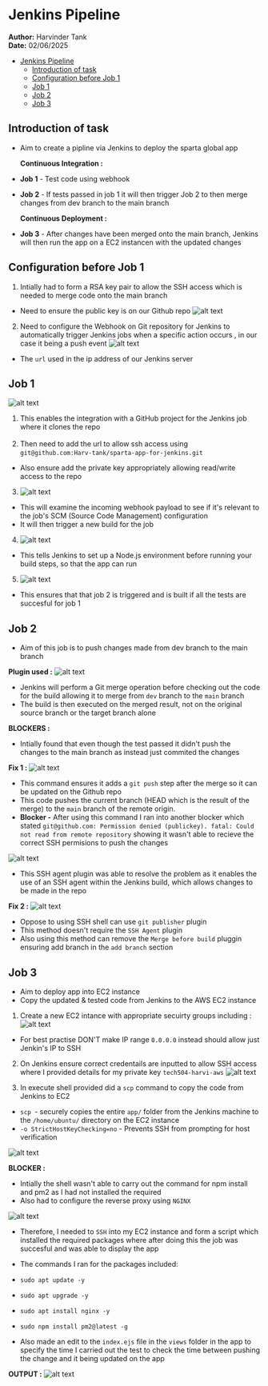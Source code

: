 # Jenkins Pipeline

**Author:** Harvinder Tank <br>
**Date:** 02/06/2025 
- [Jenkins Pipeline](#jenkins-pipeline)
  - [Introduction of task](#introduction-of-task)
  - [Configuration before Job 1](#configuration-before-job-1)
  - [Job 1](#job-1)
  - [Job 2](#job-2)
  - [Job 3](#job-3)




## Introduction of task
- Aim to create a pipline via Jenkins to deploy the sparta global app
  
  **Continuous Integration :**
- **Job 1** -  Test code using webhook
- **Job 2** -  If tests passed in job 1 it will then trigger Job 2 to then merge changes from dev branch to the main branch
  
  **Continuous Deployment :**
- **Job 3** - After changes have been merged onto the main branch, Jenkins will then run the app on a EC2 instancen with the updated changes


## Configuration before Job 1
1.  Intially had to form a RSA key pair to allow the SSH access which is needed to merge code onto the main branch
- Need to ensure the public key is on our Github repo 
![alt text](image.png)

2. Need to configure the Webhook on Git repository for Jenkins to automatically trigger Jenkins jobs when a specific action occurs , in our case it being a push event
![alt text](image-1.png)
- The ```url``` used in the ip address of our Jenkins server 

## Job 1
![alt text](image-2.png)
1. This enables the integration with a GitHub project for the Jenkins job where it clones the repo <br> <br>
2. Then need to add the url to allow ssh access using ```git@github.com:Harv-tank/sparta-app-for-jenkins.git``` 
- Also ensure add the private key appropriately allowing read/write access to the repo

3. ![alt text](image-3.png) 
- This will examine the incoming webhook payload to see if it's relevant to the job's SCM (Source Code Management) configuration
- It will then trigger a new build for the job

4. ![alt text](image-4.png)
- This tells Jenkins to set up a Node.js environment before running your build steps, so that the app can run

5. ![alt text](image-5.png)
- This ensures that that job 2 is triggered and is built if all the tests are succesful for job 1

## Job 2

- Aim of this job is to push changes made from dev branch to the main branch

**Plugin used :**
![alt text](image-6.png)
- Jenkins will perform a Git merge operation before checking out the code for the build allowing it to merge from ```dev``` branch to the ```main``` branch 
- The build is then executed on the merged result, not on the original source branch or the target branch alone

**BLOCKERS :**
- Intially found that even though the test passed it didn't push the changes to the main branch as instead just commited the changes

**Fix 1 :** 
![alt text](image-7.png) 
- This command ensures it adds a ```git push``` step after the merge so it can be updated on the Github repo
- This code pushes the current branch (HEAD which is the result of the merge) to the ```main``` branch of the remote origin.
- **Blocker -** After using this command I ran into another blocker which stated ```git@github.com: Permission denied (publickey). fatal: Could not read from remote repository``` showing it wasn't able to recieve the correct SSH permisions to push the changes

![alt text](image-8.png)
- This SSH agent plugin was able to resolve the problem as it enables the use of an SSH agent within the Jenkins build, which allows changes to be made in the repo

**Fix 2 :** 
![alt text](image-9.png)
- Oppose to using SSH shell can use ```git publisher``` plugin
- This method doesn't require the ```SSH Agent``` plugin
- Also using this method can remove the ```Merge before build``` pluggin ensuring add branch in the ```add branch``` section 

## Job 3
- Aim to deploy app into EC2 instance
- Copy the updated & tested code from Jenkins to the AWS EC2 instance

1. Create a new EC2 intance with appropriate secuirty groups including :
![alt text](image-10.png)
- For best practise DON'T make IP range ```0.0.0.0``` instead should allow just Jenkin's IP to SSH

2. On Jenkins ensure correct credentails are inputted to allow SSH access where I provided details for my private key ```tech504-harvi-aws```
![alt text](image-11.png)

3. In execute shell provided  did a ```scp``` command to copy the code from Jenkins to EC2
- ```scp ```-  securely copies the entire ```app/``` folder from the Jenkins machine to the ```/home/ubuntu/``` directory on the EC2 instance
- ```-o StrictHostKeyChecking=no```  - Prevents SSH from prompting for host verification

![alt text](image-12.png)

**BLOCKER :** 
- Intially the shell wasn't able to carry out the command for npm install and pm2 as I had not installed the required
- Also had to configure the reverse proxy using ```NGINX``` 

![alt text](image-13.png)
- Therefore, I needed to ```SSH``` into my EC2 instance and form a script which installed the required packages where after doing this the job was succesful and was able to display the app
- The commands I ran for the packages included:
- ```sudo apt update -y```
- ```sudo apt upgrade -y```
- ```sudo apt install nginx -y```
- ```sudo npm install pm2@latest -g```
  
- Also made an edit to the ```index.ejs``` file in the ```views``` folder in the app to specify the time I carried out the test to check the time between pushing the change and it being updated on the app

**OUTPUT :**
![alt text](image-14.png)